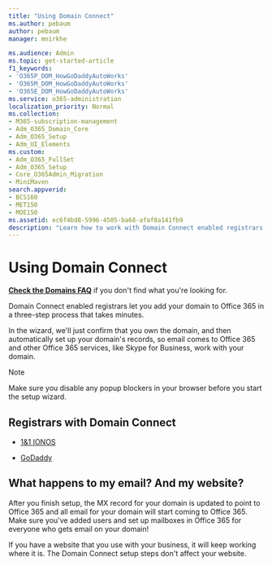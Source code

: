 ```yaml
---
title: "Using Domain Connect"
ms.author: pebaum
author: pebaum
manager: mnirkhe

ms.audience: Admin
ms.topic: get-started-article
f1_keywords:
- 'O365P_DOM_HowGoDaddyAutoWorks'
- 'O365M_DOM_HowGoDaddyAutoWorks'
- 'O365E_DOM_HowGoDaddyAutoWorks'
ms.service: o365-administration
localization_priority: Normal
ms.collection: 
- M365-subscription-management
- Adm_O365_Domain_Core
- Adm_O365_Setup
- Adm_UI_Elements
ms.custom:
- Adm_O365_FullSet
- Adm_O365_Setup
- Core_O365Admin_Migration
- MiniMaven
search.appverid:
- BCS160
- MET150
- MOE150
ms.assetid: ec6f4bd8-5996-4505-ba68-afaf8a141fb9
description: "Learn how to work with Domain Connect enabled registrars and add your domain to Office 365."
---
```


# Using Domain Connect

 **[Check the Domains FAQ](../setup/domains-faq.md)** if you don't find what you're looking for. 
  
Domain Connect enabled registrars let you add your domain to Office 365 in a three-step process that takes minutes. 
  
In the wizard, we'll just confirm that you own the domain, and then automatically set up your domain's records, so email comes to Office 365 and other Office 365 services, like Skype for Business, work with your domain.
  
> [!NOTE]
> Make sure you disable any popup blockers in your browser before you start the setup wizard. 
  
## Registrars with Domain Connect

- [1&amp;1 IONOS](https://www.1and1.com/)
    
- [GoDaddy](https://www.godaddy.com/)
    
## What happens to my email? And my website?

After you finish setup, the MX record for your domain is updated to point to Office 365 and all email for your domain will start coming to Office 365. Make sure you've added users and set up mailboxes in Office 365 for everyone who gets email on your domain!
  
If you have a website that you use with your business, it will keep working where it is. The Domain Connect setup steps don't affect your website.
  

